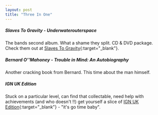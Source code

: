 ```yaml
---
layout: post
title: "Three In One"
---
```


##### Slaves To Gravity - Underwaterouterspace

The bands second album. What a shame they split. CD & DVD package. Check them out at [Slaves To Gravity](http://www.slavestogravity.com/){:target="_blank"}.

##### Bernard O''Mahoney - Trouble in Mind: An Autobiography

Another cracking book from Bernard. This time about the man himself.

##### IGN UK Edition

Stuck on a particular level, can find that collectable, need help with achievements (and who doesn't !!) get yourself a slice of 
[IGN UK Edition](http://uk.ign.com){:target="_blank"} - "it's go time baby".